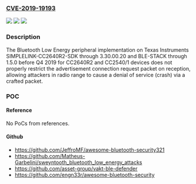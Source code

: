 ### [CVE-2019-19193](https://cve.mitre.org/cgi-bin/cvename.cgi?name=CVE-2019-19193)
![](https://img.shields.io/static/v1?label=Product&message=n%2Fa&color=blue)
![](https://img.shields.io/static/v1?label=Version&message=n%2Fa%20&color=brightgreen)
![](https://img.shields.io/static/v1?label=Vulnerability&message=n%2Fa&color=brightgreen)

### Description

The Bluetooth Low Energy peripheral implementation on Texas Instruments SIMPLELINK-CC2640R2-SDK through 3.30.00.20 and BLE-STACK through 1.5.0 before Q4 2019 for CC2640R2 and CC2540/1 devices does not properly restrict the advertisement connection request packet on reception, allowing attackers in radio range to cause a denial of service (crash) via a crafted packet.

### POC

#### Reference
No PoCs from references.

#### Github
- https://github.com/JeffroMF/awesome-bluetooth-security321
- https://github.com/Matheus-Garbelini/sweyntooth_bluetooth_low_energy_attacks
- https://github.com/asset-group/vakt-ble-defender
- https://github.com/engn33r/awesome-bluetooth-security

